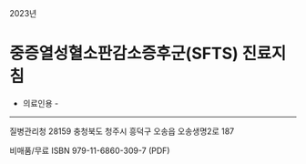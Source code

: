 2023년
# 중증열성혈소판감소증후군(SFTS) 진료지침
- 의료인용 -

---

질병관리청
28159 충청북도 청주시 흥덕구 오송읍 오송생명2로 187

비매품/무료
ISBN 979-11-6860-309-7 (PDF)